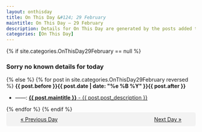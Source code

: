 ```yaml
---
layout: onthisday
title: On This Day &#124; 29 February
maintitle: On This Day — 29 February
description: Details for On This Day are generated by the posts added to the website so the content is subject to changes/updates over time.
categories: [On This Day]
---
```


{% if site.categories.OnThisDay29February == null %}
<h3>Sorry no known details for today</h3>
{% else %}
{% for post in site.categories.OnThisDay29February reversed %}
<strong>{{ post.before }}{{ post.date | date: "%e %B %Y" }}{{ post.after }}</strong>
<ul>
<li> ——: <a class="{{ post.class }}" href="{{ post.url }}"><strong>{{ post.maintitle }}</strong> - {{ post.post_description }}</a></li>
</ul>
{% endfor %}
{% endif %}
<br />
<div style="background-color: #f3f3f3; padding: 10px; border-radius: 5px; text-align: center; display: flex; justify-content: space-evenly;">
<a href="/onthisday/02/02-28">« Previous Day</a>
<span style="visibility:hidden;">[ Visit Leap Year February 29 ]</span>
<a href="/onthisday/03/03-01">Next Day »</a>
</div>
